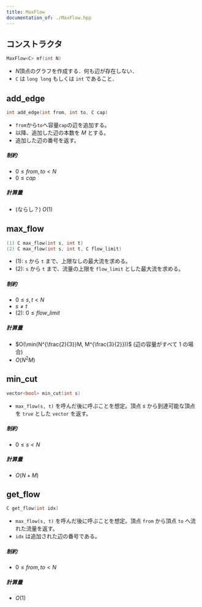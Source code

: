 ```yaml
---
title: MaxFlow
documentation_of: ./MaxFlow.hpp
---
```


## コンストラクタ

```cpp
MaxFlow<C> mf(int N)
```

- $N$頂点のグラフを作成する．何も辺が存在しない．
- `C` は `long long` もしくは `int` であること．


## add_edge

```cpp
int add_edge(int from, int to, C cap)
```

- `from`から`to`へ容量`cap`の辺を追加する。
- 以降、追加した辺の本数を $M$ とする。
- 追加した辺の番号を返す。

##### 制約

- $0 \leq from, to < N$
- $0 \leq cap$

##### 計算量

- (ならし？) $O(1)$


## max_flow

```cpp
(1) C max_flow(int s, int t)
(2) C max_flow(int s, int t, C flow_limit)
```

- (1): `s` から `t` まで、上限なしの最大流を求める。
- (2): `s` から `t` まで、流量の上限を `flow_limit` とした最大流を求める。

##### 制約

- $0 \leq s, t < N$
- $s \neq t$
- (2): $0 \leq flow\_limit$

##### 計算量

- $O(\min(N^{\frac{2}{3}}M, M^{\frac{3}{2}}))$ (辺の容量がすべて $1$ の場合)
- $O(N^2M)$


## min_cut

```cpp
vector<bool> min_cut(int s)
```

- `max_flow(s, t)` を呼んだ後に呼ぶことを想定。頂点 $s$ から到達可能な頂点を `true` とした `vector` を返す。

##### 制約

- $0 \leq s < N$

##### 計算量

- $O(N + M)$


## get_flow

```cpp
C get_flow(int idx)
```

- `max_flow(s, t)` を呼んだ後に呼ぶことを想定。頂点 `from` から頂点 `to` へ流れた流量を返す。
- `idx` は追加された辺の番号である。

##### 制約

- $0 \leq from, to < N$

##### 計算量

- $O(1)$